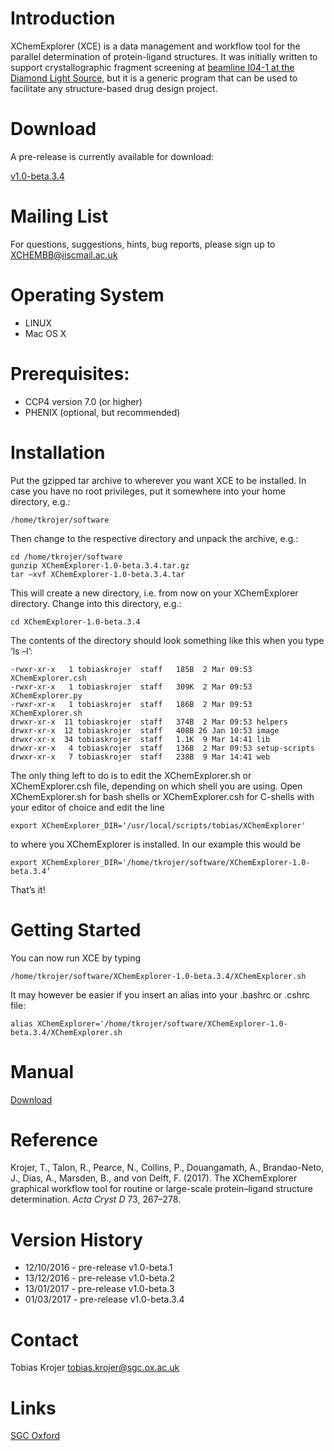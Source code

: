 # [](#header-1)Introduction

XChemExplorer (XCE) is a data management and workflow tool for the parallel determination of protein-ligand structures. It was initially written to support crystallographic fragment screening at [beamline I04-1 at the Diamond Light Source](http://www.diamond.ac.uk/Beamlines/Mx/Fragment-Screening.html), but it is a generic program that can be used to facilitate any structure-based drug design project.


# [](#header-1)Download
A pre-release is currently available for download:

[v1.0-beta.3.4](https://github.com/tkrojer/XChemExplorer/archive/v1.0-beta.3.4.tar.gz)



# [](#header-1)Mailing List

For questions, suggestions, hints, bug reports, please sign up to XCHEMBB@jiscmail.ac.uk


# [](#header-1)Operating System
* LINUX
* Mac OS X


# [](#header-1)Prerequisites:
* CCP4 version 7.0 (or higher)
* PHENIX (optional, but recommended)


# [](#header-1)Installation

Put the gzipped tar archive to wherever you want XCE to be installed. In case you have no root privileges, put it somewhere into your home directory, e.g.:

```
/home/tkrojer/software
```

Then change to the respective directory and unpack the archive, e.g.:

```shell
cd /home/tkrojer/software
gunzip XChemExplorer-1.0-beta.3.4.tar.gz
tar –xvf XChemExplorer-1.0-beta.3.4.tar
```

This will create a new directory, i.e. from now on your XChemExplorer directory. Change into this directory, e.g.:

```shell
cd XChemExplorer-1.0-beta.3.4
```

The contents of the directory should look something like this when you type ‘ls –l’:
```
-rwxr-xr-x   1 tobiaskrojer  staff   185B  2 Mar 09:53 XChemExplorer.csh
-rwxr-xr-x   1 tobiaskrojer  staff   309K  2 Mar 09:53 XChemExplorer.py
-rwxr-xr-x   1 tobiaskrojer  staff   186B  2 Mar 09:53 XChemExplorer.sh
drwxr-xr-x  11 tobiaskrojer  staff   374B  2 Mar 09:53 helpers
drwxr-xr-x  12 tobiaskrojer  staff   408B 26 Jan 10:53 image
drwxr-xr-x  34 tobiaskrojer  staff   1.1K  9 Mar 14:41 lib
drwxr-xr-x   4 tobiaskrojer  staff   136B  2 Mar 09:53 setup-scripts
drwxr-xr-x   7 tobiaskrojer  staff   238B  9 Mar 14:41 web
```

The only thing left to do is to edit the XChemExplorer.sh or XChemExplorer.csh file, depending on which shell you are using. Open XChemExplorer.sh for bash shells or XChemExplorer.csh for C-shells with your editor of choice and edit the line

```shell
export XChemExplorer_DIR='/usr/local/scripts/tobias/XChemExplorer'
```

to where you XChemExplorer is installed. In our example this would be 

```shell
export XChemExplorer_DIR='/home/tkrojer/software/XChemExplorer-1.0-beta.3.4’
```

That’s it! 




# Getting Started

You can now run XCE by typing

```shell
/home/tkrojer/software/XChemExplorer-1.0-beta.3.4/XChemExplorer.sh
```

It may however be easier if you insert an alias into your .bashrc or .cshrc file:

```shell
alias XChemExplorer='/home/tkrojer/software/XChemExplorer-1.0-beta.3.4/XChemExplorer.sh
```

# Manual

[Download](ftp://ftp.sgc.ox.ac.uk/pub/tkrojer/XChemExplorer/Export_HTML_summary.pdf)

# Reference

Krojer, T., Talon, R., Pearce, N., Collins, P., Douangamath, A., Brandao-Neto, J., Dias, A., Marsden, B., and von Delft, F. (2017). The XChemExplorer graphical workflow tool for routine or large-scale protein–ligand structure determination. _Acta Cryst D_ 73, 267–278.


# Version History

* 12/10/2016 - pre-release v1.0-beta.1
* 13/12/2016 - pre-release v1.0-beta.2
* 13/01/2017 - pre-release v1.0-beta.3
* 01/03/2017 - pre-release v1.0-beta.3.4

# Contact

Tobias Krojer
tobias.krojer@sgc.ox.ac.uk


# Links
[SGC Oxford](http://www.thesgc.org/scientists/groups/oxford)

